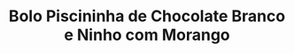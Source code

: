 ---
title: Bolo Piscininha de Chocolate Branco e Ninho com Morango
description: 
category: Bolos
subcategory: Piscininha
flavor: Chocolate Branco com Leite Ninho
price: 35
---